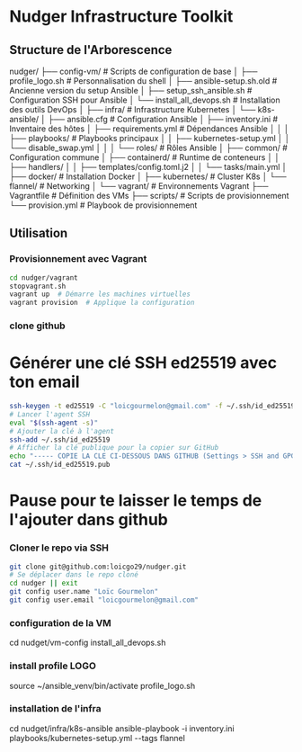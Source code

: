 # Nudger Infrastructure Toolkit

## Structure de l'Arborescence

nudger/
├── config-vm/ # Scripts de configuration de base
│ ├── profile_logo.sh # Personnalisation du shell
│ ├── ansible-setup.sh.old # Ancienne version du setup Ansible
│ ├── setup_ssh_ansible.sh # Configuration SSH pour Ansible
│ └── install_all_devops.sh # Installation des outils DevOps
│
├── infra/ # Infrastructure Kubernetes
│ └── k8s-ansible/
│ ├── ansible.cfg # Configuration Ansible
│ ├── inventory.ini # Inventaire des hôtes
│ ├── requirements.yml # Dépendances Ansible
│ │
│ ├── playbooks/ # Playbooks principaux
│ │ ├── kubernetes-setup.yml
│ │ └── disable_swap.yml
│ │
│ └── roles/ # Rôles Ansible
│ ├── common/ # Configuration commune
│ ├── containerd/ # Runtime de conteneurs
│ │ ├── handlers/
│ │ ├── templates/config.toml.j2
│ │ └── tasks/main.yml
│ ├── docker/ # Installation Docker
│ ├── kubernetes/ # Cluster K8s
│ └── flannel/ # Networking
│
└── vagrant/ # Environnements Vagrant
├── Vagrantfile # Définition des VMs
├── scripts/ # Scripts de provisionnement
└── provision.yml # Playbook de provisionnement


## Utilisation

###  Provisionnement avec Vagrant
```bash
cd nudger/vagrant
stopvagrant.sh
vagrant up  # Démarre les machines virtuelles
vagrant provision  # Applique la configuration
```

### clone github
# Générer une clé SSH ed25519 avec ton email
```bash
ssh-keygen -t ed25519 -C "loicgourmelon@gmail.com" -f ~/.ssh/id_ed25519 -N ""
# Lancer l'agent SSH
eval "$(ssh-agent -s)"
# Ajouter la clé à l'agent
ssh-add ~/.ssh/id_ed25519
# Afficher la clé publique pour la copier sur GitHub
echo "----- COPIE LA CLE CI-DESSOUS DANS GITHUB (Settings > SSH and GPG keys) -----"
cat ~/.ssh/id_ed25519.pub
```

# Pause pour te laisser le temps de l'ajouter dans github

### Cloner le repo via SSH
```bash
git clone git@github.com:loicgo29/nudger.git
# Se déplacer dans le repo cloné
cd nudger || exit
git config user.name "Loïc Gourmelon"
git config user.email "loicgourmelon@gmail.com"
```

### configuration de la VM
cd nudget/vm-config
install_all_devops.sh 

### install profile LOGO
source ~/ansible_venv/bin/activate
profile_logo.sh

### installation de l'infra
cd nudget/infra/k8s-ansible
ansible-playbook -i inventory.ini playbooks/kubernetes-setup.yml --tags flannel
